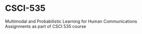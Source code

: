 # CSCI-535
Multimodal and Probabilistic Learning for Human Communications
Assignments as part of CSCI 535 course
